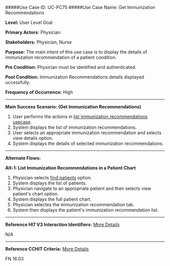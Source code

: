 #####Use Case ID: UC-PC75
#####Use Case Name: Get Immunization Recommendations

**Level:**                     User Level Goal

**Primary Actors:**            Physician

**Stakeholders:**              Physician, Nurse

**Purpose:**                   The main intent of this use case is to display the details of immunization recommendation of a patient condition.

**Pre Condition:**             Physician must be identified and authenticated.

**Post Condition:**            Immunization Recommendations details displayed uccessfully.

**Frequency of Occurrence:**   High
__________________________________________________________
**Main Success Scenario: (Get Immunization Recommendations)**

1.  User performs the actions in [list immunization recommendations usecase](PC74-list-immunization-recommendation.md).
2.	System displays the list of immunization recommendations.
3.	User selects an appropriate immunization recommendation and selects view details option.
4.	System displays the details of selected immunization recommendations.

__________________________________________________________
**Alternate Flows:**

**Alt-1: List Immunization Recommendations in a Patient Chart**

1.	Physician selects [find patients](../../../patient-administration/manage-patient-registry/find-patients.md) option.
2.	System displays the list of patients.
3.	Physician navigate to an appropriate patient and then selects view patient's chart option.
4.	System displays the full patient chart.
5.	Physician selectes the immunization recommendation tab.
6.	System then displays the patient's immunization recommendation list.

________________________________________________________________________
**Reference Hl7 V3 Interaction Identifiers:**
[More Details](http://www.hl7.org/implement/standards/product_brief.cfm?product_id=306)

N/A
_______________________________________________________________
**Reference CCHIT Criteria:**
[More Details](https://www.cchit.org/cchit-certified)

FN 16.03
